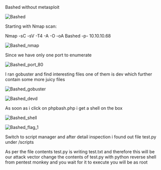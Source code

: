 Bashed without metasploit

![Bashed](https://user-images.githubusercontent.com/55708909/91441132-4e4e2b80-e88d-11ea-91d0-74722f609997.png)


Starting with Nmap scan:

Nmap -sC -sV -T4 -A -O -oA Bashed -p- 10.10.10.68

![Bashed_nmap](https://user-images.githubusercontent.com/55708909/91441304-9bca9880-e88d-11ea-8737-e852e6ae7026.png)

Since we have only one port to enumerate

![Bashed_port_80](https://user-images.githubusercontent.com/55708909/91441460-de8c7080-e88d-11ea-8823-1f8a204190da.png)

I ran gobuster and find interesting files one of them is dev which further contain some more juicy files

![Bashed_gobuster](https://user-images.githubusercontent.com/55708909/91441929-af2a3380-e88e-11ea-8eda-da06d7f72f88.png)

![Bashed_devd](https://user-images.githubusercontent.com/55708909/91441976-c406c700-e88e-11ea-8df6-4410b33317f4.png)

As soon as i click on phpbash.php i get a shell on the box 

![Bashed_shell](https://user-images.githubusercontent.com/55708909/91442376-60c96480-e88f-11ea-904a-8dd5294eef01.png)

![Bashed_flag_1](https://user-images.githubusercontent.com/55708909/91442744-f2d16d00-e88f-11ea-8573-b07afe19a6a6.png)

Switch to script manager and after detail inspection i found out file test.py under /scripts

As per the file contents test.py is writing test.txt and therefore this will be our attack vector change the contents of test.py with 
python reverse shell from pentest monkey and you wait for it to execute you will be as root














